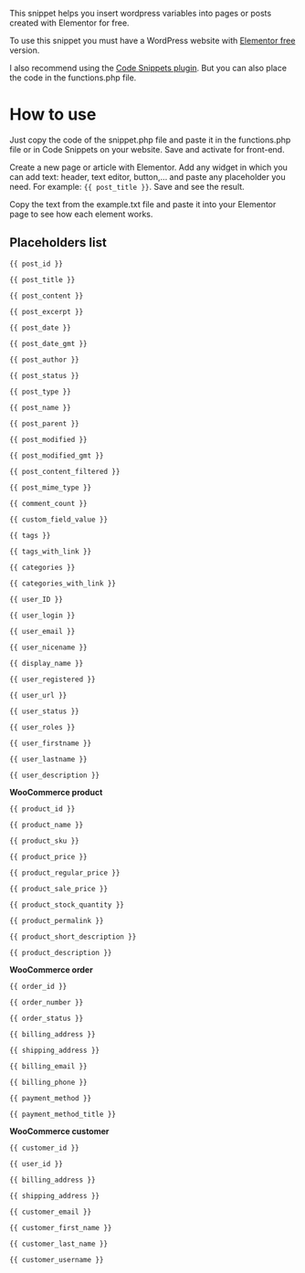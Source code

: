 
This snippet helps you insert wordpress variables into pages or posts created with Elementor for free.

  

To use this snippet you must have a WordPress website with [Elementor free](https://wordpress.org/plugins/elementor/) version.

I also recommend using the [Code Snippets plugin](https://wordpress.org/plugins/code-snippets/). But you can also place the code in the functions.php file.

  

# How to use

  

Just copy the code of the snippet.php file and paste it in the functions.php file or in Code Snippets on your website. Save and activate for front-end.

  

Create a new page or article with Elementor. Add any widget in which you can add text: header, text editor, button,... and paste any placeholder you need. For example: `{{ post_title }}`. Save and see the result.

  

Copy the text from the example.txt file and paste it into your Elementor page to see how each element works.

  

## Placeholders list

  

`{{ post_id }}`

`{{ post_title }}`

`{{ post_content }}`

`{{ post_excerpt }}`

`{{ post_date }}`

`{{ post_date_gmt }}`

`{{ post_author }}`

`{{ post_status }}`

`{{ post_type }}`

`{{ post_name }}`

`{{ post_parent }}`

`{{ post_modified }}`

`{{ post_modified_gmt }}`

`{{ post_content_filtered }}`

`{{ post_mime_type }}`

`{{ comment_count }}`

  

`{{ custom_field_value }}`

  

`{{ tags }}`

`{{ tags_with_link }}`

  

`{{ categories }}`

`{{ categories_with_link }}`

  

`{{ user_ID }}`

`{{ user_login }}`

`{{ user_email }}`

`{{ user_nicename }}`

`{{ display_name }}`

`{{ user_registered }}`

`{{ user_url }}`

`{{ user_status }}`

`{{ user_roles }}`

`{{ user_firstname }}`

`{{ user_lastname }}`

`{{ user_description }}`

  

**WooCommerce product**

`{{ product_id }}`

`{{ product_name }}`

`{{ product_sku }}`

`{{ product_price }}`

`{{ product_regular_price }}`

`{{ product_sale_price }}`

`{{ product_stock_quantity }}`

`{{ product_permalink }}`

`{{ product_short_description }}`

`{{ product_description }}`

  

**WooCommerce order**

`{{ order_id }}`

`{{ order_number }}`

`{{ order_status }}`

`{{ billing_address }}`

`{{ shipping_address }}`

`{{ billing_email }}`

`{{ billing_phone }}`

`{{ payment_method }}`

`{{ payment_method_title }}`

  

**WooCommerce customer**

`{{ customer_id }}`

`{{ user_id }}`

`{{ billing_address }}`

`{{ shipping_address }}`

`{{ customer_email }}`

`{{ customer_first_name }}`

`{{ customer_last_name }}`

`{{ customer_username }}`